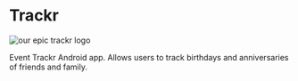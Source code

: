 # Trackr
![our epic trackr logo](https://i.imgur.com/CqHlNde.png)

Event Trackr Android app. Allows users to track birthdays and anniversaries of friends and family. 


